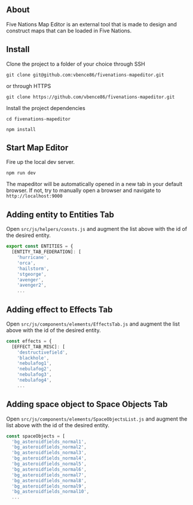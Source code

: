 ## About
Five Nations Map Editor is an external tool that is made to design and construct maps that can be loaded in Five Nations.

## Install
Clone the project to a folder of your choice through SSH
```
git clone git@github.com:vbence86/fivenations-mapeditor.git
```
or through HTTPS
```
git clone https://github.com/vbence86/fivenations-mapeditor.git
```

Install the project dependencies
```
cd fivenations-mapeditor
```
```
npm install
```

## Start Map Editor
Fire up the local dev server.
```
npm run dev
```
The mapeditor will be automatically opened in a new tab in your default browser. If not, try to manually open a browser and navigate to ```http://localhost:9000```

## Adding entity to Entities Tab
Open `src/js/helpers/consts.js` and augment the list above with the id of the desired entity.
```js
export const ENTITIES = {
  [ENTITY_TAB_FEDERATION]: [
    'hurricane',
    'orca',
    'hailstorm',
    'stgeorge',
    'avenger',
    'avenger2',
    ...
```

## Adding effect to Effects Tab
Open `src/js/components/elements/EffectsTab.js` and augment the list above with the id of the desired entity.
```js
const effects = {
  [EFFECT_TAB_MISC]: [
    'destructivefield',
    'blackhole',
    'nebulafog1',
    'nebulafog2',
    'nebulafog3',
    'nebulafog4',
    ...
```

## Adding space object to Space Objects Tab
Open `src/js/components/elements/SpaceObjectsList.js` and augment the list above with the id of the desired entity.
```js
const spaceObjects = [
  'bg_asteroidfields_normal1',
  'bg_asteroidfields_normal2',
  'bg_asteroidfields_normal3',
  'bg_asteroidfields_normal4',
  'bg_asteroidfields_normal5',
  'bg_asteroidfields_normal6',
  'bg_asteroidfields_normal7',
  'bg_asteroidfields_normal8',
  'bg_asteroidfields_normal9',
  'bg_asteroidfields_normal10',
  ...
```
